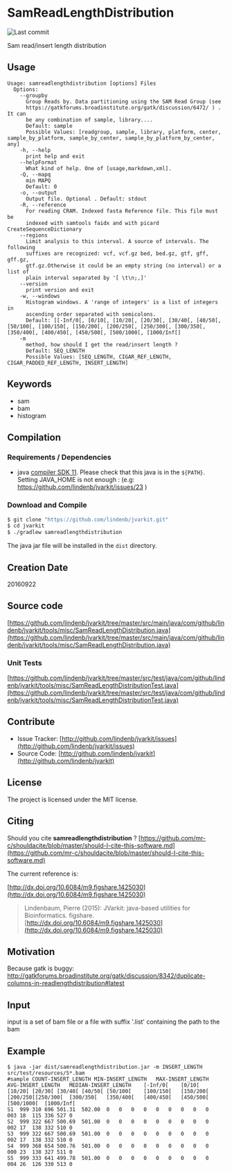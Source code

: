 # SamReadLengthDistribution

![Last commit](https://img.shields.io/github/last-commit/lindenb/jvarkit.png)

Sam read/insert length distribution


## Usage

```
Usage: samreadlengthdistribution [options] Files
  Options:
    --groupby
      Group Reads by. Data partitioning using the SAM Read Group (see 
      https://gatkforums.broadinstitute.org/gatk/discussion/6472/ ) . It can 
      be any combination of sample, library....
      Default: sample
      Possible Values: [readgroup, sample, library, platform, center, sample_by_platform, sample_by_center, sample_by_platform_by_center, any]
    -h, --help
      print help and exit
    --helpFormat
      What kind of help. One of [usage,markdown,xml].
    -Q, --mapq
      min MAPQ
      Default: 0
    -o, --output
      Output file. Optional . Default: stdout
    -R, --reference
      For reading CRAM. Indexed fasta Reference file. This file must be 
      indexed with samtools faidx and with picard CreateSequenceDictionary
    --regions
      Limit analysis to this interval. A source of intervals. The following 
      suffixes are recognized: vcf, vcf.gz bed, bed.gz, gtf, gff, gff.gz, 
      gtf.gz.Otherwise it could be an empty string (no interval) or a list of 
      plain interval separated by '[ \t\n;,]'
    --version
      print version and exit
    -w, --windows
      Histogram windows. A 'range of integers' is a list of integers in 
      ascending order separated with semicolons.
      Default: [[-Inf/0[, [0/10[, [10/20[, [20/30[, [30/40[, [40/50[, [50/100[, [100/150[, [150/200[, [200/250[, [250/300[, [300/350[, [350/400[, [400/450[, [450/500[, [500/1000[, [1000/Inf[]
    -m
      method, how should I get the read/insert length ?
      Default: SEQ_LENGTH
      Possible Values: [SEQ_LENGTH, CIGAR_REF_LENGTH, CIGAR_PADDED_REF_LENGTH, INSERT_LENGTH]

```


## Keywords

 * sam
 * bam
 * histogram


## Compilation

### Requirements / Dependencies

* java [compiler SDK 11](https://jdk.java.net/11/). Please check that this java is in the `${PATH}`. Setting JAVA_HOME is not enough : (e.g: https://github.com/lindenb/jvarkit/issues/23 )


### Download and Compile

```bash
$ git clone "https://github.com/lindenb/jvarkit.git"
$ cd jvarkit
$ ./gradlew samreadlengthdistribution
```

The java jar file will be installed in the `dist` directory.


## Creation Date

20160922

## Source code 

[https://github.com/lindenb/jvarkit/tree/master/src/main/java/com/github/lindenb/jvarkit/tools/misc/SamReadLengthDistribution.java](https://github.com/lindenb/jvarkit/tree/master/src/main/java/com/github/lindenb/jvarkit/tools/misc/SamReadLengthDistribution.java)

### Unit Tests

[https://github.com/lindenb/jvarkit/tree/master/src/test/java/com/github/lindenb/jvarkit/tools/misc/SamReadLengthDistributionTest.java](https://github.com/lindenb/jvarkit/tree/master/src/test/java/com/github/lindenb/jvarkit/tools/misc/SamReadLengthDistributionTest.java)


## Contribute

- Issue Tracker: [http://github.com/lindenb/jvarkit/issues](http://github.com/lindenb/jvarkit/issues)
- Source Code: [http://github.com/lindenb/jvarkit](http://github.com/lindenb/jvarkit)

## License

The project is licensed under the MIT license.

## Citing

Should you cite **samreadlengthdistribution** ? [https://github.com/mr-c/shouldacite/blob/master/should-I-cite-this-software.md](https://github.com/mr-c/shouldacite/blob/master/should-I-cite-this-software.md)

The current reference is:

[http://dx.doi.org/10.6084/m9.figshare.1425030](http://dx.doi.org/10.6084/m9.figshare.1425030)

> Lindenbaum, Pierre (2015): JVarkit: java-based utilities for Bioinformatics. figshare.
> [http://dx.doi.org/10.6084/m9.figshare.1425030](http://dx.doi.org/10.6084/m9.figshare.1425030)


## Motivation

Because gatk is buggy: http://gatkforums.broadinstitute.org/gatk/discussion/8342/duplicate-columns-in-readlengthdistribution#latest


## Input

input is a set of bam file or a file with suffix '.list' containing the path to the bam


## Example

```
$ java -jar dist/samreadlengthdistribution.jar -m INSERT_LENGTH src/test/resources/S*.bam 
#sample	COUNT-INSERT_LENGTH	MIN-INSERT_LENGTH	MAX-INSERT_LENGTH	AVG-INSERT_LENGTH	MEDIAN-INSERT_LENGTH	[-Inf/0[	[0/10[	[10/20[	[20/30[	[30/40[	[40/50[	[50/100[	[100/150[	[150/200[	[200/250[[250/300[	[300/350[	[350/400[	[400/450[	[450/500[	[500/1000[	[1000/Inf[
S1	999	310	696	501.31	502.00	0	0	0	0	0	0	0	0	0	003	18	115	336	527	0
S2	999	322	667	500.69	501.00	0	0	0	0	0	0	0	0	0	002	17	138	332	510	0
S3	999	322	667	500.69	501.00	0	0	0	0	0	0	0	0	0	002	17	138	332	510	0
S4	999	368	654	500.76	501.00	0	0	0	0	0	0	0	0	0	000	23	138	327	511	0
S5	999	333	641	499.78	501.00	0	0	0	0	0	0	0	0	0	004	26	126	330	513	0
```


